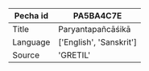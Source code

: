 |Pecha id | PA5BA4C7E
| --- | --- 
|Title | Paryantapañcāśikā 
|Language | ['English', 'Sanskrit']
|Source | 'GRETIL'